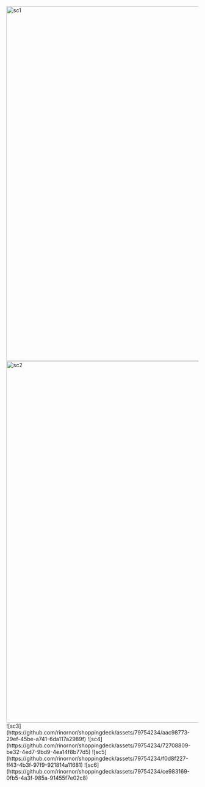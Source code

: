 <img width="929" alt="sc1" src="https://github.com/rinornor/shoppingdeck/assets/79754234/80a3281f-3b2c-41d4-94a1-011db0ca22bb">
<img width="947" alt="sc2" src="https://github.com/rinornor/shoppingdeck/assets/79754234/026504b2-6a3c-4964-90ee-7af80ab32d5e">
![sc3](https://github.com/rinornor/shoppingdeck/assets/79754234/aac98773-29ef-45be-a741-6da117a2989f)
![sc4](https://github.com/rinornor/shoppingdeck/assets/79754234/72708809-be32-4ed7-9bd9-4ea14f8b77d5)
![sc5](https://github.com/rinornor/shoppingdeck/assets/79754234/f0d8f227-ff43-4b3f-97f9-921814a11681)
![sc6](https://github.com/rinornor/shoppingdeck/assets/79754234/ce983169-0fb5-4a3f-985a-91455f7e02c8)
